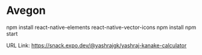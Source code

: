# Avegon
npm install react-native-elements react-native-vector-icons
npm install 
npm start

URL Link: https://snack.expo.dev/@yashrajgk/yashraj-kanake-calculator
